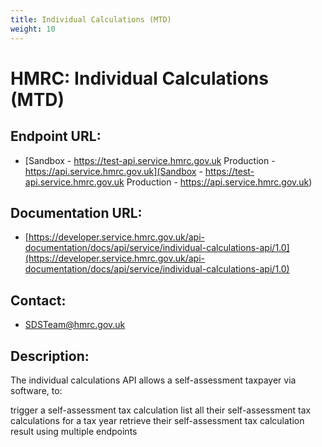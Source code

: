 ```yaml
---
title: Individual Calculations (MTD)
weight: 10
---
```


# HMRC: Individual Calculations (MTD)

## Endpoint URL:
 - [Sandbox - https://test-api.service.hmrc.gov.uk 
Production - https://api.service.hmrc.gov.uk](Sandbox - https://test-api.service.hmrc.gov.uk 
Production - https://api.service.hmrc.gov.uk)

## Documentation URL:
 - [https://developer.service.hmrc.gov.uk/api-documentation/docs/api/service/individual-calculations-api/1.0](https://developer.service.hmrc.gov.uk/api-documentation/docs/api/service/individual-calculations-api/1.0)

## Contact:
 - [SDSTeam@hmrc.gov.uk](mailto:SDSTeam@hmrc.gov.uk)

## Description:
The individual calculations API allows a self-assessment taxpayer via software, to:

trigger a self-assessment tax calculation
list all their self-assessment tax calculations for a tax year
retrieve their self-assessment tax calculation result using multiple endpoints

